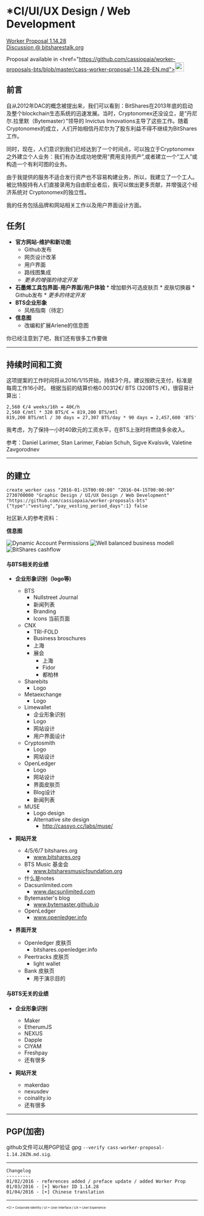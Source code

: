 *CI/UI/UX Design / Web Development
==================================================
<a href="http://cryptofresh.com/workers" target="_blank" >Worker Proposal 1.14.28</a><br>
<a href="https://bitsharestalk.org/index.php/topic,20856.msg269530.html#msg269530" target="_blank" >Discussion @ bitsharestalk.org</a>


Proposal available in <href="https://github.com/cassiopaia/worker-proposals-bts/blob/master/cass-worker-proposal-1.14.28-EN.md"><img src="https://cdn.rawgit.com/cassiopaia/worker-proposals-bts/master/assets/images/us.svg" width="24" /></a>


前言
-------

自从2012年DAC的概念被提出来，我们可以看到：BitShares在2013年底的启动及整个blockchain生态系统的迅速发展。当时，Cryptonomex还没设立，是“丹尼尔.拉里默（Bytemaster）”领导的 Invictus Innovations主导了这些工作。随着Cryptonomex的成立，人们开始相信丹尼尔为了股东利益不得不继续为BitShares工作。

同时，现在，人们意识到我们已经达到了一个时间点，可以独立于Cryptonomex之外建立个人业务：我们有办法成功地使用“费用支持资产”,或者建立一个“工人”或构造一个有利可图的业务。

由于我提供的服务不适合发行资产也不容易构建业务，所以，我建立了一个工人。被比特股持有人们直接录用为自由职业者后，我可以做出更多贡献，并增强这个经济系统对 Cryptonomex的独立性。

我的任务包括品牌和网站相关工作以及用户界面设计方面。


任务[
-----


* **官方网站-维护和新功能**
    * Github发布
    * 网页设计改革
    * 用户界面
    * 路线图集成
    * *更多的增强的待定开发*
* **石墨烯工具包界面-用户界面/用户体验**
      * 增加额外可选皮肤页
      * 皮肤切换器
      * Github发布
      * *更多的待定开发*
* **BTS企业形象**
    * 风格指南（待定）
* **信息图**
    * 改编和扩展Arlene的信息图      

你已经注意到了吧，我们还有很多工作要做

---

持续时间和工资
-------------------

这项提案的工作时间将从2016/1/15开始，持续3个月。建议按欧元支付，标准是每周工作16小时。
根据当前的结算价格0.00312€/ BTS (320BTS /€)，很容易计算出：

    2,560 €/4 weeks/16h = 40€/h
    2,560 €/mtl * 320 BTS/€ = 819,200 BTS/mtl
    819,200 BTS/mtl / 30 days = 27,307 BTS/day * 90 days = 2,457,600 'BTS'

我考虑，为了保持一小时40欧元的工资水平，在BTS上涨时将燃烧多余收入。

参考：Daniel Larimer, Stan Larimer, Fabian Schuh, Sigve Kvalsvik, Valetine Zavgorodnev

---


的建立
---------------

    create_worker cass "2016-01-15T00:00:00" "2016-04-15T00:00:00" 2730700000 "Graphic Design / UI/UX Design / Web Development" "https://github.com/cassiopaia/worker-proposals-bts" {"type":"vesting","pay_vesting_period_days":1} false

社区新人的参考资料：

**信息图**

![Dynamic Account Permissions](https://bitshares.org/images/dynamic-accounts.png)
![Well balanced business modell](https://bitshares.org/images/wellbalanced.svg)
![BitShares cashflow](https://bitshares.org/images/cashflow.png)


#### 与BTS相关的业绩

* **企业形象识别（logo等)**
   * BTS
      * Nullstreet Journal
      * 新闻列表
      * Branding
      * Icons 当前页面
   * CNX
      * TRI-FOLD
      * Business broschures
      * 上海
      * 展会
         *  上海
         *  Fidor
         *  都柏林
   * Sharebits
      * Logo
   * Metaexchange
      * Logo
   * Limewallet
      * 企业形象识别
      * Logo
      * 网站设计
      * 用户界面设计
   * Cryptosmith
      *  Logo
      *  网站设计
   * OpenLedger
      * Logo
      * 网站设计
      * 界面皮肤页
      * Blog设计
      * 新闻列表
   * MUSE
      * Logo design
      * Alternative site design
         * http://cassyo.cc/labs/muse/   

* **网站开发**
   * 4/5/6/7 bitshares.org
      *  www.bitshares.org
   * BTS Music 基金会
      *   www.bitsharesmusicfoundation.org
   * 什么是notes
   * Dacsunlimited.com
      * www.dacsunlimited.com
   * Bytemaster's blog
      * www.bytemaster.github.io
   * OpenLedger
      * www.openledger.info


* **界面开发**
   * Openledger 皮肤页
      * bitshares.openledger.info
   * Peertracks 皮肤页
      * light wallet
   * Bank 皮肤页
      * 用于演示目的

#### 与BTS无关的业绩

* **企业形象识别**
   * Maker
   * EtherumJS
   * NEXUS
   * Dapple
   * CIYAM
   * Freshpay
   * 还有很多

* **网站开发**
   * makerdao
   * nexusdev
   * coinality.io
   * 还有很多



---------

PGP(加密)
---------
github文件可以用PGP验证 gpg `--verify cass-worker-proposal-1.14.28ZN.md.sig`.

---------
```
Changelog
---------
01/02/2016 - references added / preface update / added Worker Prop
01/03/2016 - [+] Worker ID 1.14.28
01/04/2016 - [+] Chinese translation
```
---------
<div style="font-size: 8px">*CI = Corporate Identity / UI = User Interface / UX = User Experience</div>
